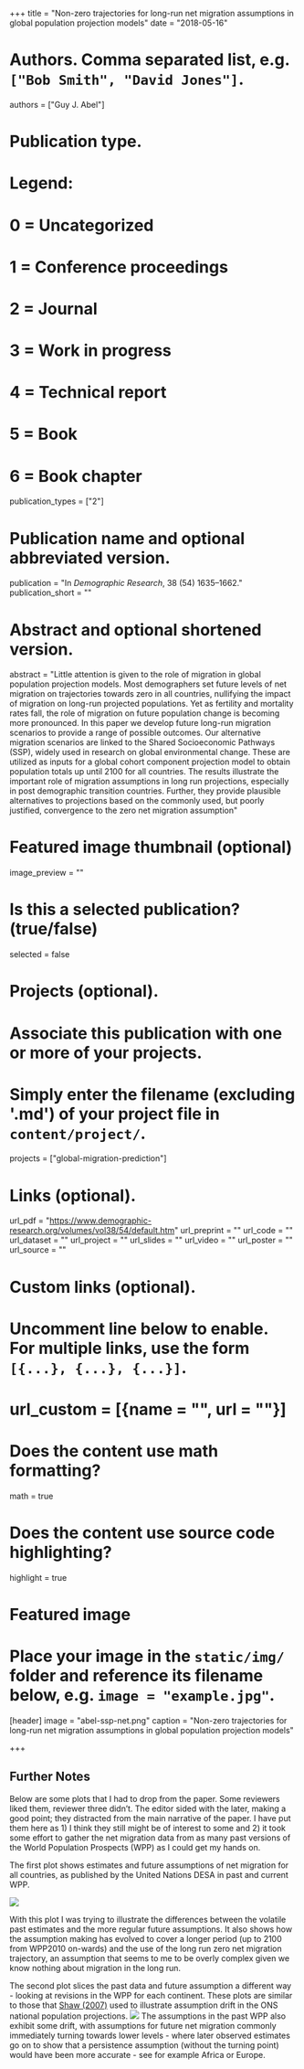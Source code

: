 +++
title = "Non-zero trajectories for long-run net migration assumptions in global population projection models"
date = "2018-05-16"

# Authors. Comma separated list, e.g. `["Bob Smith", "David Jones"]`.
authors = ["Guy J. Abel"]

# Publication type.
# Legend:
# 0 = Uncategorized
# 1 = Conference proceedings
# 2 = Journal
# 3 = Work in progress
# 4 = Technical report
# 5 = Book
# 6 = Book chapter
publication_types = ["2"]

# Publication name and optional abbreviated version.
publication = "In *Demographic Research*, 38 (54) 1635–1662."
publication_short = ""

# Abstract and optional shortened version.
abstract = "Little attention is given to the role of migration in global population projection models. Most demographers set future levels of net migration on trajectories towards zero in all countries, nullifying the impact of migration on long-run projected populations. Yet as fertility and mortality rates fall, the role of migration on future population change is becoming more pronounced. In this paper we develop future long-run migration scenarios to provide a range of possible outcomes. Our alternative migration scenarios are linked to the Shared Socioeconomic Pathways (SSP), widely used in research on global environmental change. These are utilized as inputs for a global cohort component projection model to obtain population totals up until 2100 for all countries. The results illustrate the important role of migration assumptions in long run projections, especially in post demographic transition countries. Further, they provide plausible alternatives to projections based on the commonly used, but poorly justified, convergence to the zero net migration assumption"

# Featured image thumbnail (optional)
image_preview = ""

# Is this a selected publication? (true/false)
selected = false

# Projects (optional).
#   Associate this publication with one or more of your projects.
#   Simply enter the filename (excluding '.md') of your project file in `content/project/`.
projects = ["global-migration-prediction"]

# Links (optional).
url_pdf = "https://www.demographic-research.org/volumes/vol38/54/default.htm"
url_preprint = ""
url_code = ""
url_dataset = ""
url_project = ""
url_slides = ""
url_video = ""
url_poster = ""
url_source = ""

# Custom links (optional).
#   Uncomment line below to enable. For multiple links, use the form `[{...}, {...}, {...}]`.
# url_custom = [{name = "", url = ""}]

# Does the content use math formatting?
math = true

# Does the content use source code highlighting?
highlight = true

# Featured image
# Place your image in the `static/img/` folder and reference its filename below, e.g. `image = "example.jpg"`.
[header]
image = "abel-ssp-net.png"
caption = "Non-zero trajectories for long-run net migration assumptions in global population projection models"

+++

## Further Notes

Below are some plots that I had to drop from the paper. Some reviewers liked them, reviewer three didn’t. The editor sided with the later, making a good point; they distracted from the main narrative of the paper. I have put them here as 1) I think they still might be of interest to some and 2) it took some effort to gather the net migration data from as many past versions of the World Population Prospects (WPP) as I could get my hands on.

The first plot shows estimates and future assumptions of net migration for all countries, as published by the United Nations DESA in past and current WPP.

![ ](/img/abel-wpp-net1.png)

With this plot I was trying to illustrate the differences between the volatile past estimates and the more regular future assumptions. It also shows how the assumption making has evolved to cover a longer period (up to 2100 from WPP2010 on-wards) and the use of the long run zero net migration trajectory, an assumption that seems to me to be overly complex given we know nothing about migration in the long run.

The second plot slices the past data and future assumption a different way - looking at revisions in the WPP for each continent. These plots are similar to those that [Shaw (2007)](http://webarchive.nationalarchives.gov.uk/20160108034027/http://www.ons.gov.uk/ons/rel/population-trends-rd/population-trends/no--128--summer-2007/fifty-years-of-united-kingdom-national-population-projections--how-accurate-have-they-been-.pdf) used to illustrate assumption drift in the ONS national population projections.
![ ](/img/abel-wpp-net2.png)
The assumptions in the past WPP also exhibit some drift, with assumptions for future net migration commonly immediately turning towards lower levels - where later observed estimates go on to show that a persistence assumption (without the turning point) would have been more accurate - see for example Africa or Europe.